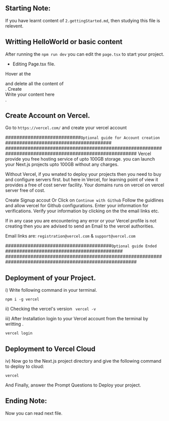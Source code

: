 ## Starting Note:
If you have learnt content of `2.gettingStarted.md`, then studying this file is relevent.

## Writting HelloWorld or basic content

After running the `npm run dev` you can edit the `page.tsx` to start your project. 

 * Editing Page.tsx file. 

 Hover at the <main> and delete all the content of <main></main>. 
 Create <div>Write your content here</div>. 

## Create Account on Vercel. 

Go to ` https://vercel.com/ ` and create your vercel account

###########################`Optional guide for Account creation `######################################
#######################################################################################################
Vercel provide you free hosting service of upto 100GB storage. you can launch your Next.js projects upto 100GB without any charges.

Without Vercel, if you wnated to deploy your projects then you need to buy and configure servers first. but here in Vercel, for learning point of view it provides a free of cost server facility. Your domains runs on vercel on vercel server free of cost.  

Create Signup accout
Or
Click on `Continue with Github` 
Follow the guidlines and allow vercel for Github configurations. 
Enter your information for verifications. 
Verify your information by clicking on the the email links etc. 

If in any case you are encountering any error or your Vercel profile is not creating then you are advised to send an Email to the vercel authorities.

Email links are: `registration@vercel.com` & ` support@vercel.com ` 

######################################`Optional guide Ended `##########################################
#######################################################################################################

## Deployment of your Project. 

 i) Write following command in your terminal.

 `npm i -g vercel` 
 
ii) Checking the vercel's version
 ` vercel -v`


iii) After Installation login to your Vercel account from the terminal by writting . 

` vercel login `

## Deployment to Vercel Cloud

iv) Now go to the Next.js project directory and give the following command to deploy to cloud:

` vercel `

And Finally, answer the Prompt Questions to Deploy your project. 

## Ending Note:

Now you can read next file. 